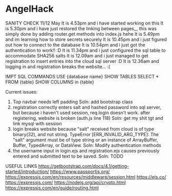 # AngelHack

SANITY CHECK 11/12 May
It is 4.53pm and i have started working on this
It is 5.30pm and i have just restored the linking between pages,,, this was simply done by adding router.get methods into index.js hehe
It is 5.49pm and im learning how to store secrets securely
It is 10.45pm and i just figured out how to connect to the database
It is 10.54pm and i just got the authentication to work!! :D
It is 11.34pm and i just configured the sql table to accommodate SHA256 salts
It is 12.09am and i just managed to get registration to insert entries into the cloud sql server :D
It is 12.36am and logging in and registration breaks the website... :(

IMPT SQL COMMANDS
USE {database name}
SHOW TABLES
SELECT \* FROM {table}
SHOW COLUMNS in {table}

Current issues:

1. Top navbar needs left padding
   Soln: add bootstrap class
2. registration correctly enters salt and hashed password into sql server, but because i haven't used session, req.login doesn't work.
   after registering, website is broken (auth.js line 118)
   Soln: get my shit tgt and link mysql with session
3. login breaks website because "salt" received from cloud is of type binary(32), and not string.
   TypeError [ERR_INVALID_ARG_TYPE]: The "salt" argument must be of type string or an instance of ArrayBuffer, Buffer, TypedArray, or DataView.
   Soln: Modify authentication methods
4. the username input in login.ejs and registration.ejs causes previously entered and submitted text to be saved.
   Soln: TODO

USEFUL LINKS
https://getbootstrap.com/docs/4.1/getting-started/introduction/
https://www.passportjs.org/
https://expressjs.com/en/resources/middleware/session.html
https://ejs.co/
https://expressjs.com/
https://nodejs.org/api/crypto.html
https://expressjs.com/en/guide/routing.html
